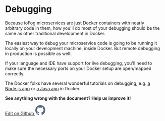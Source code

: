 # Debugging

Because ioFog microservices are just Docker containers with nearly arbitrary code in them, how you'll do most of your debugging should be the same as other traditional development in Docker.

The easiest way to debug your microservice code is going to be running it locally on your development machine, inside Docker. But remote debugging in production is possible as well.

If your language and IDE have support for live debugging, you'll need to make sure the necessary ports on your Docker setup are open/mapped correctly.

The Docker folks have several wonderful tutorials on debugging, e.g. [a Node.js app](https://blog.docker.com/2016/07/live-debugging-docker/) or [a Java app](https://blog.docker.com/2016/09/java-development-using-docker/) in Docker.

<aside class="notifications note">
  <b>See anything wrong with the document? Help us improve it!</b>
  <a href="https://github.com/eclipse-iofog/iofog.org/edit/develop/content/docs/2.0.0/writing-microservices/debugging.md"
    target="_blank">
    <p style="text-align:left">Edit on Github <img src="/images/icos/ico-github.svg" alt=""></p>
  </a>
</aside>
